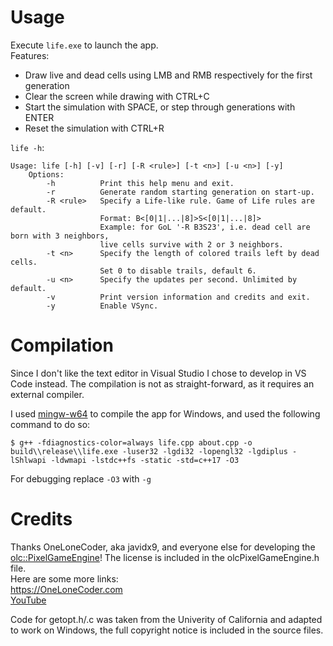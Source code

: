 # Usage
Execute `life.exe` to launch the app.\
Features:
- Draw live and dead cells using LMB and RMB respectively for the first generation
- Clear the screen while drawing with CTRL+C
- Start the simulation with SPACE, or step through generations with ENTER
- Reset the simulation with CTRL+R

`life -h`:
```
Usage: life [-h] [-v] [-r] [-R <rule>] [-t <n>] [-u <n>] [-y]
    Options:
        -h          Print this help menu and exit.
        -r          Generate random starting generation on start-up.
        -R <rule>   Specify a Life-like rule. Game of Life rules are default.
                    Format: B<[0|1|...|8]>S<[0|1|...|8]>
                    Example: for GoL '-R B3S23', i.e. dead cell are born with 3 neighbors,
                    live cells survive with 2 or 3 neighbors.
        -t <n>      Specify the length of colored trails left by dead cells.
                    Set 0 to disable trails, default 6.
        -u <n>      Specify the updates per second. Unlimited by default.
        -v          Print version information and credits and exit.
        -y          Enable VSync.
```

# Compilation
Since I don't like the text editor in Visual Studio I chose to develop in VS Code instead. The compilation is not as straight-forward, as it requires an external compiler.

I used [mingw-w64](https://github.com/OneLoneCoder/olcPixelGameEngine/wiki/Compiling-on-Windows-with-Other-Compilers#compiling-with-mingw--msys2) to compile the app for Windows, and used the following command to do so:
```
$ g++ -fdiagnostics-color=always life.cpp about.cpp -o build\\release\\life.exe -luser32 -lgdi32 -lopengl32 -lgdiplus -lShlwapi -ldwmapi -lstdc++fs -static -std=c++17 -O3
```
For debugging replace `-O3` with `-g`

# Credits
Thanks OneLoneCoder, aka javidx9, and everyone else for developing the [olc::PixelGameEngine](https://github.com/OneLoneCoder/olcPixelGameEngine)! The license is included in the olcPixelGameEngine.h file.\
Here are some more links:\
https://OneLoneCoder.com \
[YouTube](https://youtube.com/javidx9)

Code for getopt.h/.c was taken from the Univerity of California and adapted to work on Windows, the full copyright notice is included in the source files.
